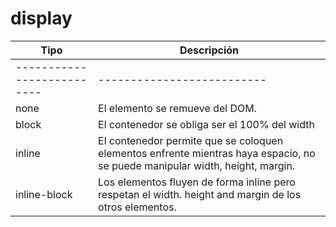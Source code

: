 # display
| Tipo                       | Descripción                |
| -------------------------- | -------------------------- |
| -------------------------- | -------------------------- |
| none                       | El elemento se remueve del DOM. |
| block                      | El contenedor se obliga ser el 100% del width |
| inline                     | El contenedor permite que se coloquen elementos enfrente mientras haya espacio, no se puede manipular width, height, margin. |
| inline-block               | Los elementos fluyen de forma inline pero respetan el width. height and margin de los otros elementos. |
